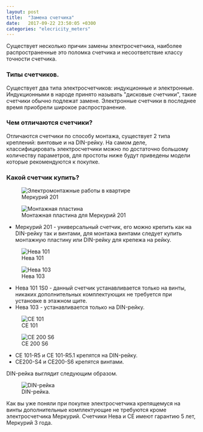 ```yaml
---
layout: post
title:  "Замена счетчика"
date:   2017-09-22 23:50:05 +0300
categories: "elecricity_meters"
---
```

<p>Существует несколько причин замены электросчетчика, наиболее распространенные это поломка счетчика и несоответствие классу точности счетчика.

<h3>Типы счетчиков.</h3>
<p>Существует два типа электросчетчиков: индукционные и электронные.
Индукционными в народе принято называть "дисковые счетчики", такие счетчики обычно подлежат замене.
Электронные счетчики в последнее время приобрели широкое распространение.</p>
<h3>Чем отличаются счетчики?</h3>
<p>Отличаются счетчики по способу монтажа, существует 2 типа креплений: винтовые и на DIN-рейку.
На самом деле, классифицировать электросчетчики можно по достаточно большому количеству параметров, для простоты ниже будут приведены модели которые рекомендуются к покупке.</p>
<h3>Какой счетчик купить?</h3>
<div class="gallery">
  <figure>
    <img class="center" src="../../../../img/merc201.png" alt="Электромонтажные работы в квартире">
    <figcaption>Меркурий 201</figcaption>
  </figure>
  <figure>
    <img class="center" src="../../../../img/mercplate.png" alt="Монтажная пластина">
    <figcaption>Монтажная пластина для Меркурий 201</figcaption>
  </figure>
</div>
<ul>
  <li>Меркурий 201 - универсальный счетчик, его можно крепить как на DIN-рейку так и винтами, для монтажа винтами следует купить монтажную пластину или DIN-рейку для крепежа на рейку.</li>
</ul>
<div class="gallery">
  <figure>
    <img class="center" src="../../../../img/neva1s0.png" alt="Нева 101">
    <figcaption>Нева 101</figcaption>
  </figure>
  <figure>
  	<img class="center" src="../../../../img/neva103.png" alt="Нева 103">
  	<figcaption>Нева 103</figcaption>
  </figure>
</div>
<ul>
  <li>Нева 101 1S0 - данный счетчик устанавливается только на винты, никаких дополнительных комплектующих не требуется при установке в этажном щите.</li>
  <li>Нева 103 - устанавливается только на DIN-рейку.</li>
</ul>
<div class="gallery">
  <figure>
  	<img class="center" src="../../../../img/ce101.png" alt="CE 101">
  	<figcaption>CE 101</figcaption>
  </figure>
  <figure>
  	<img class="center" src="../../../../img/ce200s6.png" alt="CE 200 S6">
  	<figcaption>CE 200 S6</figcaption>
  </figure>
</div>
<ul>
  <li>CE 101-R5 и CE 101-R5.1 крепятся на DIN-рейку.</li>
  <li>CE200-S4 и CE200-S6 крепятся винтами.</li>
</ul>
<p>DIN-рейка выглядит следующим образом.</p>
<div class="gallery">
  <figure>
    <img class="center" src="../../../../img/DINl.png" alt="DIN-рейка">
    <figcaption> DIN-рейка.</figcaption>
  </figure>
</div>
<p>Как вы уже поняли при покупке электросчетчика крепящемуся на винты дополнительные комплектующие не требуются кроме электросчетчика Меркурий. 
Счетчики Нева и CE имеют гарантию 5 лет, Меркурий 3 года.</p>